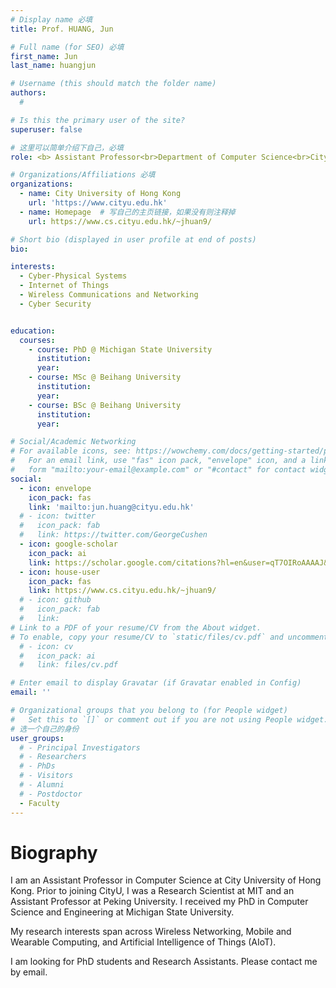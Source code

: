 ```yaml
---
# Display name 必填
title: Prof. HUANG, Jun

# Full name (for SEO) 必填
first_name: Jun   
last_name: huangjun

# Username (this should match the folder name)
authors:
  # 

# Is this the primary user of the site?
superuser: false

# 这里可以简单介绍下自己，必填
role: <b> Assistant Professor<br>Department of Computer Science<br>City University of Hong Kong</b>

# Organizations/Affiliations 必填
organizations:
  - name: City University of Hong Kong 
    url: 'https://www.cityu.edu.hk'
  - name: Homepage  # 写自己的主页链接，如果没有则注释掉
    url: https://www.cs.cityu.edu.hk/~jhuan9/

# Short bio (displayed in user profile at end of posts)
bio: 

interests:
  - Cyber-Physical Systems
  - Internet of Things
  - Wireless Communications and Networking
  - Cyber Security


education:
  courses:
    - course: PhD @ Michigan State University
      institution: 
      year: 
    - course: MSc @ Beihang University
      institution: 
      year: 
    - course: BSc @ Beihang University
      institution: 
      year: 

# Social/Academic Networking
# For available icons, see: https://wowchemy.com/docs/getting-started/page-builder/#icons
#   For an email link, use "fas" icon pack, "envelope" icon, and a link in the
#   form "mailto:your-email@example.com" or "#contact" for contact widget.
social:
  - icon: envelope
    icon_pack: fas
    link: 'mailto:jun.huang@cityu.edu.hk'
  # - icon: twitter
  #   icon_pack: fab
  #   link: https://twitter.com/GeorgeCushen
  - icon: google-scholar
    icon_pack: ai
    link: https://scholar.google.com/citations?hl=en&user=qT7OIRoAAAAJ&view_op=list_works&sortby=pubdate
  - icon: house-user
    icon_pack: fas
    link: https://www.cs.cityu.edu.hk/~jhuan9/
  # - icon: github
  #   icon_pack: fab
  #   link: 
# Link to a PDF of your resume/CV from the About widget.
# To enable, copy your resume/CV to `static/files/cv.pdf` and uncomment the lines below.
  # - icon: cv
  #   icon_pack: ai
  #   link: files/cv.pdf

# Enter email to display Gravatar (if Gravatar enabled in Config)
email: ''

# Organizational groups that you belong to (for People widget)
#   Set this to `[]` or comment out if you are not using People widget.
# 选一个自己的身份
user_groups:
  # - Principal Investigators
  # - Researchers
  # - PhDs
  # - Visitors
  # - Alumni
  # - Postdoctor
  - Faculty
---
```

# Biography

I am an Assistant Professor in Computer Science at City University of Hong Kong. Prior to joining CityU, I was a Research Scientist at MIT and an Assistant Professor at Peking University. I received my PhD in Computer Science and Engineering at Michigan State University.

My research interests span across Wireless Networking, Mobile and Wearable Computing, and Artificial Intelligence of Things (AIoT).

I am looking for PhD students and Research Assistants. Please contact me by email.

<!-- ## Research Interests
- Wireless Networks
- Mobile/Edge Computing
- Security/Privacy/Cybersecurity
- Wireless AI/Machine Learning/Federated Learning
- Internet of Things, Cyber-physical Systems
- 5G/6G and Beyond
- Connected and Autonomous Driving
- Smart and Connected Health
- Smart Grid -->
